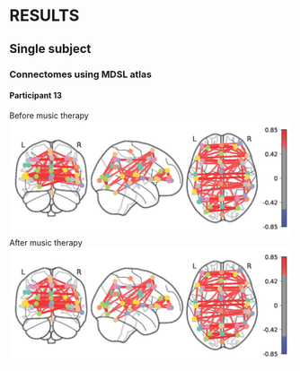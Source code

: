 
# RESULTS

## Single subject

### Connectomes using MDSL atlas
#### Participant 13
Before music therapy
<img src="https://github.com/brainhack-school2022/jamey_project/blob/97498b71d6cb5f81173e808f39c8871db6b8633f/results/sub-13/connectome90%25_pre.jpg"/>
After music therapy
<img src="https://github.com/brainhack-school2022/jamey_project/blob/97498b71d6cb5f81173e808f39c8871db6b8633f/results/sub-13/connectome90%25_pre.jpg"/>
